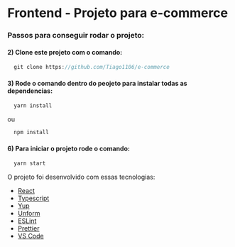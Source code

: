 # Frontend - Projeto para e-commerce

### Passos para conseguir rodar o projeto:

#### 2) Clone este projeto com o comando:

````js
  git clone https://github.com/Tiago1106/e-commerce
````

#### 3) Rode o comando dentro do peojeto para instalar todas as dependencias:

````js
  yarn install
````
ou
````js
  npm install
````

#### 6) Para iniciar o projeto rode o comando:

````js
  yarn start
````
O projeto foi desenvolvido com essas tecnologias:

-  [React](https://pt-br.reactjs.org/)
-  [Typescript](https://www.typescriptlang.org/)
-  [Yup](https://github.com/jquense/yup)
-  [Unform](https://unform.dev/)
-  [ESLint](https://eslint.org/)
-  [Prettier](https://prettier.io/)
-  [VS Code](https://code.visualstudio.com/)
